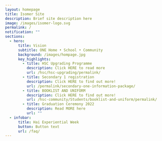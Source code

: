 ```yaml
---
layout: homepage
title: Isomer Site
description: Brief site description here
image: /images/isomer-logo.svg
permalink: /
notification: ""
sections:
  - hero:
      title: Vision
      subtitle: ONE Home • School • Community
      background: /images/hompage.jpg
      key_highlights:
        - title: HSC Upgrading Programme
          description: Click HERE to read more
          url: /hsc/hsc-upgrading/permalink/
        - title: Secondary 1 registration
          description: Click HERE to find out more!
          url: /permalink/secondary-one-information-package/
        - title: BOOKLIST AND UNIFORM
          description: Click HERE to find out more!
          url: /hsc-community/Students/booklist-and-uniform/permalink/
        - title: Graduation Ceremony 2022
          description: Read MORE here
          url: ""
  - infobar:
      title: Hai Experiential Week
      button: Button text
      url: /faq/
---
```

